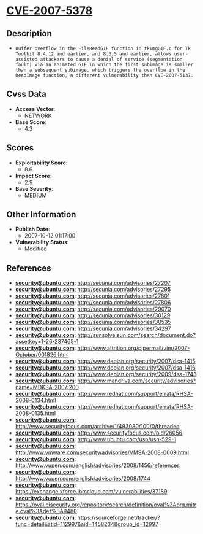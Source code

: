 
# [CVE-2007-5378](http://secunia.com/advisories/27207)

## Description

- `Buffer overflow in the FileReadGIF function in tkImgGIF.c for Tk Toolkit 8.4.12 and earlier, and 8.3.5 and earlier, allows user-assisted attackers to cause a denial of service (segmentation fault) via an animated GIF in which the first subimage is smaller than a subsequent subimage, which triggers the overflow in the ReadImage function, a different vulnerability than CVE-2007-5137.`

## Cvss Data

- **Access Vector**:
  - NETWORK
- **Base Score**:
  - 4.3

## Scores

- **Exploitability Score**:
  - 8.6
- **Impact Score**:
  - 2.9
- **Base Severity**:
  - MEDIUM

## Other Information

- **Publish Date**:
  - 2007-10-12 01:17:00
- **Vulnerability Status**:
  - Modified

## References

- **security@ubuntu.com**: http://secunia.com/advisories/27207
- **security@ubuntu.com**: http://secunia.com/advisories/27295
- **security@ubuntu.com**: http://secunia.com/advisories/27801
- **security@ubuntu.com**: http://secunia.com/advisories/27806
- **security@ubuntu.com**: http://secunia.com/advisories/29070
- **security@ubuntu.com**: http://secunia.com/advisories/30129
- **security@ubuntu.com**: http://secunia.com/advisories/30535
- **security@ubuntu.com**: http://secunia.com/advisories/34297
- **security@ubuntu.com**: http://sunsolve.sun.com/search/document.do?assetkey=1-26-237465-1
- **security@ubuntu.com**: http://www.attrition.org/pipermail/vim/2007-October/001826.html
- **security@ubuntu.com**: http://www.debian.org/security/2007/dsa-1415
- **security@ubuntu.com**: http://www.debian.org/security/2007/dsa-1416
- **security@ubuntu.com**: http://www.debian.org/security/2009/dsa-1743
- **security@ubuntu.com**: http://www.mandriva.com/security/advisories?name=MDKSA-2007:200
- **security@ubuntu.com**: http://www.redhat.com/support/errata/RHSA-2008-0134.html
- **security@ubuntu.com**: http://www.redhat.com/support/errata/RHSA-2008-0135.html
- **security@ubuntu.com**: http://www.securityfocus.com/archive/1/493080/100/0/threaded
- **security@ubuntu.com**: http://www.securityfocus.com/bid/26056
- **security@ubuntu.com**: http://www.ubuntu.com/usn/usn-529-1
- **security@ubuntu.com**: http://www.vmware.com/security/advisories/VMSA-2008-0009.html
- **security@ubuntu.com**: http://www.vupen.com/english/advisories/2008/1456/references
- **security@ubuntu.com**: http://www.vupen.com/english/advisories/2008/1744
- **security@ubuntu.com**: https://exchange.xforce.ibmcloud.com/vulnerabilities/37189
- **security@ubuntu.com**: https://oval.cisecurity.org/repository/search/definition/oval%3Aorg.mitre.oval%3Adef%3A9480
- **security@ubuntu.com**: https://sourceforge.net/tracker/?func=detail&atid=112997&aid=1458234&group_id=12997
